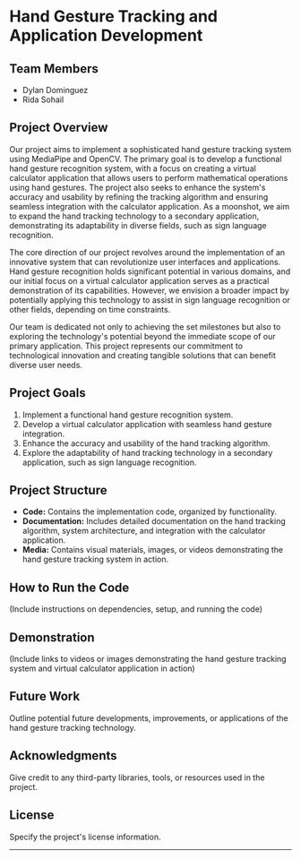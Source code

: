 # Hand Gesture Tracking and Application Development

## Team Members
- Dylan Dominguez
- Rida Sohail

## Project Overview

Our project aims to implement a sophisticated hand gesture tracking system using MediaPipe and OpenCV. The primary goal is to develop a functional hand gesture recognition system, with a focus on creating a virtual calculator application that allows users to perform mathematical operations using hand gestures. The project also seeks to enhance the system's accuracy and usability by refining the tracking algorithm and ensuring seamless integration with the calculator application. As a moonshot, we aim to expand the hand tracking technology to a secondary application, demonstrating its adaptability in diverse fields, such as sign language recognition.

The core direction of our project revolves around the implementation of an innovative system that can revolutionize user interfaces and applications. Hand gesture recognition holds significant potential in various domains, and our initial focus on a virtual calculator application serves as a practical demonstration of its capabilities. However, we envision a broader impact by potentially applying this technology to assist in sign language recognition or other fields, depending on time constraints.

Our team is dedicated not only to achieving the set milestones but also to exploring the technology's potential beyond the immediate scope of our primary application. This project represents our commitment to technological innovation and creating tangible solutions that can benefit diverse user needs.

## Project Goals

1. Implement a functional hand gesture recognition system.
2. Develop a virtual calculator application with seamless hand gesture integration.
3. Enhance the accuracy and usability of the hand tracking algorithm.
4. Explore the adaptability of hand tracking technology in a secondary application, such as sign language recognition.

## Project Structure

- **Code:** Contains the implementation code, organized by functionality.
- **Documentation:** Includes detailed documentation on the hand tracking algorithm, system architecture, and integration with the calculator application.
- **Media:** Contains visual materials, images, or videos demonstrating the hand gesture tracking system in action.


## How to Run the Code

(Include instructions on dependencies, setup, and running the code)

## Demonstration

(Include links to videos or images demonstrating the hand gesture tracking system and virtual calculator application in action)

## Future Work

Outline potential future developments, improvements, or applications of the hand gesture tracking technology.

## Acknowledgments

Give credit to any third-party libraries, tools, or resources used in the project.

## License

Specify the project's license information.

---

